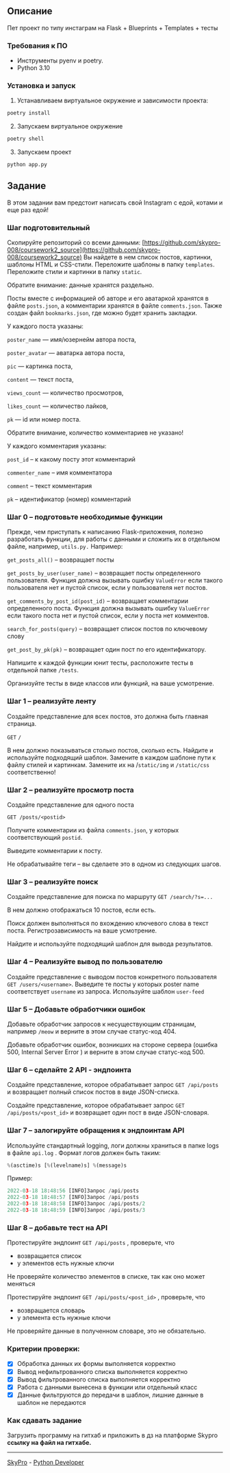 ## Описание
Пет проект по типу инстаграм на Flask + Blueprints + Templates + тесты

### Требования к ПО
- Инструменты pyenv и poetry.
- Python 3.10

### Установка и запуск
1. Устанавливаем виртуальное окружение и зависимости проекта:
```bash
poetry install
```

2. Запускаем виртуальное окружение
```bash
poetry shell
```

3. Запускаем проект
```bash
python app.py
```

## Задание
В этом задании вам предстоит написать свой Instagram с едой, котами и еще раз едой!

### Шаг подготовительный

Скопируйте репозиторий со всеми данными: [https://github.com/skypro-008/coursework2_source](https://github.com/skypro-008/coursework2_source)
Вы найдете в нем список постов, картинки, шаблоны HTML и CSS-стили.
Переложите шаблоны в папку `templates`.
Переложите стили и картинки в папку `static`.

Обратите внимание: данные хранятся раздельно. 

Посты вместе с информацией об авторе и его аватаркой хранятся в файле `posts.json`, а комментарии хранятся в файле `comments.json`. Также создан файл `bookmarks.json`, где можно будет хранить закладки.

У каждого поста указаны:

`poster_name` — имя/юзернейм автора поста,

`poster_avatar` — аватарка автора поста,

`pic` — картинка поста,

`content` — текст поста,

`views_count` — количество просмотров,

`likes_count` — количество лайков,

`pk` — id или номер поста.

Обратите внимание, количество комментариев не указано!

У каждого комментария указаны:

`post_id` – к какому посту этот комментарий

`commenter_name` – имя комментатора

`comment` – текст комментария

`pk` – идентификатор (номер) комментарий

### Шаг 0 – подготовьте необходимые функции

Прежде, чем приступать к написанию Flask-приложения, полезно разработать функции, для работы с данными и сложить их в отдельном файле, например, `utils.py.` Например:

`get_posts_all()` – возвращает посты

`get_posts_by_user(user_name)` – возвращает посты определенного пользователя. Функция должна вызывать ошибку `ValueError` если такого пользователя нет и пустой список, если у пользователя нет постов.

`get_comments_by_post_id(post_id)` – возвращает комментарии определенного поста. Функция должна вызывать ошибку `ValueError` если такого поста нет и пустой список, если у поста нет комментов. 

`search_for_posts(query)` – возвращает список постов по ключевому слову

`get_post_by_pk(pk)` – возвращает один пост по его идентификатору. 

Напишите к каждой функции юнит тесты, расположите тесты в отдельной папке `/tests`.

Организуйте тесты в виде классов или функций, на ваше усмотрение.

### Шаг 1 – реализуйте ленту

Создайте представление для всех постов, это должна быть главная страница.

`GET` `/` 

В нем должно показываться столько постов, сколько есть. Найдите и используйте подходящий шаблон. Замените в каждом шаблоне пути к файлу стилей и картинкам. Замените их на /`static/img` и `/static/css` соответственно!

### Шаг 2 – реализуйте просмотр поста

Создайте представление для одного поста 

`GET /posts/<postid>` 

Получите комментарии из файла `comments.json`, у которых соответствующий `postid`.

Выведите комментарии к посту.

Не обрабатывайте теги – вы сделаете это в одном из следующих шагов.

### Шаг 3 – реализуйте поиск

Создайте представление для поиска по маршруту `GET /search/?s=...` 

В нем должно отображаться 10 постов, если есть. 

Поиск должен выполняться по вхождению ключевого слова в текст поста. Регистрозависимость на ваше усмотрение. 

Найдите и используйте подходящий шаблон для вывода результатов. 

### Шаг 4 – Реализуйте вывод по пользователю

Создайте представление с выводом постов конкретного пользователя `GET /users/<username>`. Выведите те посты у которых poster name соответствует `username` из запроса. Используйте шаблон `user-feed`

### Шаг 5 – Добавьте обработчики ошибок

Добавьте обработчик запросов к несуществующим страницам, например `/meow` и верните в этом случае статус-код 404.

Добавьте обработчик ошибок, возникших на стороне сервера (ошибка 500, Internal Server Error ) и верните в этом случае статус-код 500.

### Шаг 6 – сделайте 2 API - эндпоинта

Создайте представление, которое обрабатывает запрос `GET /api/posts` и возвращает полный список постов в виде JSON-списка.

Создайте представление, которое обрабатывает запрос `GET /api/posts/<post_id>` и возвращает один пост в виде JSON-словаря.

### Шаг 7 – залогируйте обращения к эндпоинтам API

Используйте стандартный logging, логи должны храниться в папке logs в файле `api.log` . Формат логов должен быть таким:

```python
%(asctime)s [%(levelname)s] %(message)s
```

Пример:

```python
2022-03-18 18:48:56 [INFO]Запрос /api/posts
2022-03-18 18:48:57 [INFO]Запрос /api/posts
2022-03-18 18:48:58 [INFO]Запрос /api/posts/2
2022-03-18 18:48:59 [INFO]Запрос /api/posts/3

```

### Шаг 8 – добавьте тест на API

Протестируйте эндпоинт `GET /api/posts` , проверьте, что

- возвращается список
- у элементов есть нужные ключи

Не проверяйте количество элементов в списке, так как оно может меняться

Протестируйте эндпоинт `GET /api/posts/<post_id>` , проверьте, что

- возвращается словарь
- у элемента есть нужные ключи

Не проверяйте данные в полученном словаре, это не обязательно.

### Критерии проверки:

- [x]  Обработка данных их формы выполняется корректно
- [x]  Вывод нефильтрованного списка выполняется корректно
- [x]  Вывод фильтрованного списка выполняется корректно
- [x]  Работа с данными вынесена в функции или отдельный класс
- [x]  Данные фильтруются до передачи в шаблон, лишние данные в шаблон не передаются

### **Как сдавать задание**

Загрузить программу на гитхаб и приложить в дз на платформе Skypro **ссылку на файл на гитхабе.**

---
[SkyPro](https://sky.pro) - [Python Developer](https://sky.pro/courses/programming/python-web-course)
